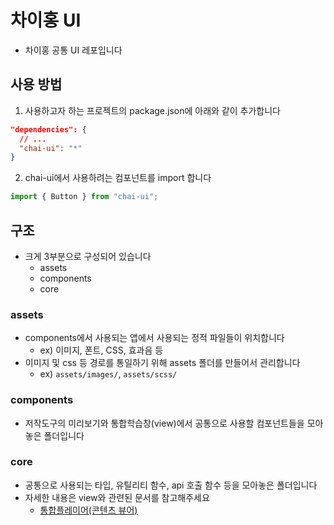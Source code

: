 # 차이홍 UI

- 차이홍 공통 UI 레포입니다

## 사용 방법

1. 사용하고자 하는 프로젝트의 package.json에 아래와 같이 추가합니다

```json
"dependencies": {
  // ...
  "chai-ui": "*"
}
```

2. chai-ui에서 사용하려는 컴포넌트를 import 합니다

```js
import { Button } from "chai-ui";
```

## 구조

- 크게 3부분으로 구성되어 있습니다
  - assets
  - components
  - core

### assets

- components에서 사용되는 앱에서 사용되는 정적 파일들이 위치합니다
  - ex) 이미지, 폰트, CSS, 효과음 등
- 이미지 및 css 등 경로를 통일하기 위해 assets 폴더를 만들어서 관리합니다
  - ex) `assets/images/`, `assets/scss/`

### components

- 저작도구의 미리보기와 통합학습창(view)에서 공통으로 사용할 컴포넌트들을 모아놓은 폴더입니다

### core

- 공통으로 사용되는 타입, 유틸리티 함수, api 호출 함수 등을 모아놓은 폴더입니다
- 자세한 내용은 view와 관련된 문서를 참고해주세요
  - [통합플레이어(콘텐츠 뷰어)](../../packages/chai-contents-view-v2/README.md)
